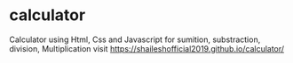 # calculator
Calculator using Html, Css and Javascript for sumition, substraction, division, Multiplication
visit https://shaileshofficial2019.github.io/calculator/
